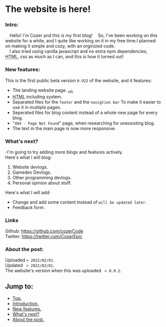 # <span id="top">The website is here! </span>

### <span id="intro">Intro:

&emsp;Hello! I'm Cozer and this is my first blog!
&emsp;So, I've been working on this website for a while, and I quite like working on it in my free time.I planned on making it simple and cozy, with an orginized code.\
&emsp;I also tried using vanilla javascript and no extra npm dependencies, <abbr title="Hyper Text Markup Language">HTML</abbr>, css as much as I can, and this is how it turned out!

### <span id="new">New features:
 
This is the first public beta version `0.922` of the website, and it features:
 * The landing website page. <sub>ofc</sub>
 * <abbr title="Hyper Text Markup Language">HTML</abbr> including system.
 * Separated files for the `footer` and the `navigtion bar` To make it easier to use it in multiple pages.
 * Seperated files for blog content instead of a whole new page for every blog.
 * "`404 - Page Not Found`" page, when researching for unexsisting blog.
 * The text in the main page is now more responsive.

### <span id="next">What's next?
 
-I'm going to try adding more blogs and features actively.\
Here's what I will blog:
 1. Website devlogs.
 2. Gamedev Devlogs.
 3. Other programming devlogs.
 4. Personal opinion about stuff.
 
Here's what I will add:
 * Change and add some content instead of `will be updated later`.
 * Feedback form.

### Links

Github: https://github.com/cozerCode \
Twitter: https://twitter.com/CozerEpic


### <span id="about">About the post:

Uploaded `> 2022/02/01`.\
Updated ` > 2022/02/01`.\
The website's version when this was uploaded ` > 0.9.2`.



 ## Jump to:
  
 * <a href="#top">Top.</a>
 * <a href="#intro">Introduction.</a>
 * <a href="#new">New features.</a>
 * <a href="#next">What's next?</a>
 * <a href="#about">About the post.</a>
